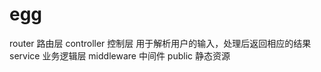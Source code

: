 # egg


router       路由层
controller   控制层 用于解析用户的输入，处理后返回相应的结果
service      业务逻辑层
middleware   中间件
public       静态资源